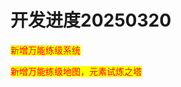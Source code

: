 # 开发进度20250320

<mark style="color:red;">新增万能练级系统</mark>

<mark style="color:red;">新增万能练级地图，元素试炼之塔</mark>
